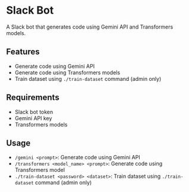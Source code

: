 # Slack Bot

A Slack bot that generates code using Gemini API and Transformers models.

## Features
* Generate code using Gemini API
* Generate code using Transformers models
* Train dataset using `./train-dataset` command (admin only)

## Requirements
* Slack bot token
* Gemini API key
* Transformers models

## Usage
* `/gemini <prompt>`: Generate code using Gemini API
* `/transformers <model_name> <prompt>`: Generate code using Transformers model
* `./train-dataset <password> <dataset>`: Train dataset using `./train-dataset` command (admin only)
